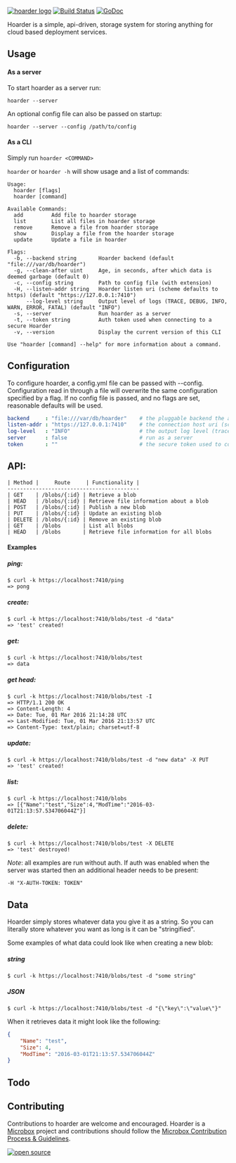 [![hoarder logo](http://microbox.rocks/assets/readme-headers/hoarder.png)](http://microbox.cloud/open-source#hoarder)
[![Build Status](https://github.com/mu-box/hoarder/actions/workflows/ci.yaml/badge.svg)](https://github.com/mu-box/hoarder/actions)
[![GoDoc](https://godoc.org/github.com/mu-box/hoarder?status.svg)](https://godoc.org/github.com/mu-box/hoarder)

Hoarder is a simple, api-driven, storage system for storing anything for cloud based deployment services.

## Usage

#### As a server
To start hoarder as a server run:

`hoarder --server`

An optional config file can also be passed on startup:

`hoarder --server --config /path/to/config`

#### As a CLI

Simply run `hoarder <COMMAND>`

`hoarder` or `hoarder -h` will show usage and a list of commands:

```
Usage:
  hoarder [flags]
  hoarder [command]

Available Commands:
  add         Add file to hoarder storage
  list        List all files in hoarder storage
  remove      Remove a file from hoarder storage
  show        Display a file from the hoarder storage
  update      Update a file in hoarder

Flags:
  -b, --backend string       Hoarder backend (default "file:///var/db/hoarder")
  -g, --clean-after uint     Age, in seconds, after which data is deemed garbage (default 0)
  -c, --config string        Path to config file (with extension)
  -H, --listen-addr string   Hoarder listen uri (scheme defaults to https) (default "https://127.0.0.1:7410")
      --log-level string     Output level of logs (TRACE, DEBUG, INFO, WARN, ERROR, FATAL) (default "INFO")
  -s, --server               Run hoarder as a server
  -t, --token string         Auth token used when connecting to a secure Hoarder
  -v, --version              Display the current version of this CLI

Use "hoarder [command] --help" for more information about a command.
```

## Configuration

To configure hoarder, a config.yml file can be passed with --config. Configuration read in through a file will overwrite the same configuration specified by a flag. If no config file is passed, and no flags are set, reasonable defaults will be used.

```yml
backend     : "file:///var/db/hoarder"    # the pluggable backend the api will use for storage
listen-addr : "https://127.0.0.1:7410"    # the connection host uri (scheme defaults to https)
log-level   : "INFO"                      # the output log level (trace, debug, info, warn, error, fatal)
server      : false                       # run as a server
token       : ""                          # the secure token used to connect with (no auth by default)
```

## API:

```
| Method |     Route     | Functionality |
------------------------------------------
| GET    | /blobs/{:id} | Retrieve a blob
| HEAD   | /blobs/{:id} | Retrieve file information about a blob
| POST   | /blobs/{:id} | Publish a new blob
| PUT    | /blobs/{:id} | Update an existing blob
| DELETE | /blobs/{:id} | Remove an existing blob
| GET    | /blobs       | List all blobs
| HEAD   | /blobs       | Retrieve file information for all blobs
```

#### Examples

##### ping:
```
$ curl -k https://localhost:7410/ping
=> pong
```

##### create:
```
$ curl -k https://localhost:7410/blobs/test -d "data"
=> 'test' created!
```

##### get:
```
$ curl -k https://localhost:7410/blobs/test
=> data
```

##### get head:
```
$ curl -k https://localhost:7410/blobs/test -I
=> HTTP/1.1 200 OK
=> Content-Length: 4
=> Date: Tue, 01 Mar 2016 21:14:28 UTC
=> Last-Modified: Tue, 01 Mar 2016 21:13:57 UTC
=> Content-Type: text/plain; charset=utf-8
```

##### update:
```
$ curl -k https://localhost:7410/blobs/test -d "new data" -X PUT
=> 'test' created!
```

##### list:
```
$ curl -k https://localhost:7410/blobs
=> [{"Name":"test","Size":4,"ModTime":"2016-03-01T21:13:57.534706044Z"}]
```

##### delete:
```
$ curl -k https://localhost:7410/blobs/test -X DELETE
=> 'test' destroyed!
```

*Note*: all examples are run without auth. If auth was enabled when the server was started then an additional header needs to be present:

`-H "X-AUTH-TOKEN: TOKEN"`

## Data

Hoarder simply stores whatever data you give it as a string. So you can literally store whatever you want as long is it can be "stringified".

Some examples of what data could look like when creating a new blob:

##### string
```
$ curl -k https://localhost:7410/blobs/test -d "some string"
```

##### JSON
```
$ curl -k https://localhost:7410/blobs/test -d "{\"key\":\"value\"}"
```

When it retrieves data it might look like the following:
```json
{
	"Name": "test",
	"Size": 4,
	"ModTime": "2016-03-01T21:13:57.534706044Z"
}
```

## Todo

## Contributing

Contributions to hoarder are welcome and encouraged. Hoarder is a [Microbox](https://microbox.cloud) project and contributions should follow the [Microbox Contribution Process & Guidelines](https://docs.microbox.cloud/contributing/).

[![open source](http://microbox.rocks/assets/open-src/microbox-open-src.png)](http://microbox.cloud/open-source)
